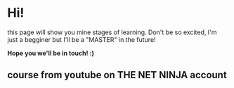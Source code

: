 <h1>Hi!</h1>

this page will show you mine stages of learning. 
Don't be so excited, I'm just a begginer but I'll be a "MASTER" in the future!

<strong>Hope you we'll be in touch! :)</strong> 

<h2>course from youtube on THE NET NINJA account<h2>
